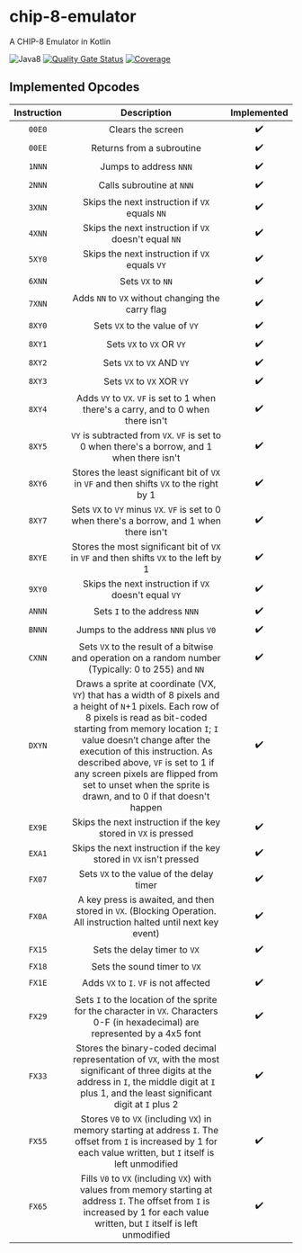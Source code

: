 # chip-8-emulator
A CHIP-8 Emulator in Kotlin

![Java8](https://github.com/lpicanco/chip-8-emulator/workflows/Java8/badge.svg?branch=master)
[![Quality Gate Status](https://sonarcloud.io/api/project_badges/measure?project=lpicanco-chip-8-emulator&metric=alert_status)](https://sonarcloud.io/dashboard?id=lpicanco-chip-8-emulator)
[![Coverage](https://sonarcloud.io/api/project_badges/measure?project=lpicanco-chip-8-emulator&metric=coverage)](https://sonarcloud.io/dashboard?id=lpicanco-chip-8-emulator)

## Implemented Opcodes
| Instruction | Description |Implemented|
|:-----------:|:-----------:|:---------:|
|   `00E0`    | Clears the screen | :heavy_check_mark: |
|   `00EE`    | Returns from a subroutine | :heavy_check_mark: |
|   `1NNN`    | Jumps to address `NNN` | :heavy_check_mark: |
|   `2NNN`    | Calls subroutine at `NNN` | :heavy_check_mark: |
|   `3XNN`    | Skips the next instruction if `VX` equals `NN` | :heavy_check_mark: |
|   `4XNN`    | Skips the next instruction if `VX` doesn't equal `NN` | :heavy_check_mark: |
|   `5XY0`    | Skips the next instruction if `VX` equals `VY` | :heavy_check_mark: |
|   `6XNN`    | Sets `VX` to `NN` | :heavy_check_mark: |
|   `7XNN`    | Adds `NN` to `VX` without changing the carry flag | :heavy_check_mark: |
|   `8XY0`    | Sets `VX` to the value of `VY` | :heavy_check_mark: |
|   `8XY1`    | Sets `VX` to `VX` OR `VY` | :heavy_check_mark: |
|   `8XY2`    | Sets `VX` to `VX` AND `VY` | :heavy_check_mark: |
|   `8XY3`    | Sets `VX` to `VX` XOR `VY` | :heavy_check_mark: |
|   `8XY4`    | Adds `VY` to `VX`. `VF` is set to 1 when there's a carry, and to 0 when there isn't | :heavy_check_mark: |
|   `8XY5`    | `VY` is subtracted from `VX`. `VF` is set to 0 when there's a borrow, and 1 when there isn't | :heavy_check_mark: |
|   `8XY6`    | Stores the least significant bit of `VX` in `VF` and then shifts `VX` to the right by 1 | :heavy_check_mark: |
|   `8XY7`    | Sets `VX` to `VY` minus `VX`. `VF` is set to 0 when there's a borrow, and 1 when there isn't | :heavy_check_mark: |
|   `8XYE`    | Stores the most significant bit of `VX` in `VF` and then shifts `VX` to the left by 1 | :heavy_check_mark: |
|   `9XY0`    | Skips the next instruction if `VX` doesn't equal `VY` | :heavy_check_mark: |
|   `ANNN`    | Sets `I` to the address `NNN` | :heavy_check_mark: |
|   `BNNN`    | Jumps to the address `NNN` plus `V0` | :heavy_check_mark: |
|   `CXNN`    | Sets `VX` to the result of a bitwise and operation on a random number (Typically: 0 to 255) and `NN` | :heavy_check_mark: |
|   `DXYN`    | Draws a sprite at coordinate (VX, `VY`) that has a width of 8 pixels and a height of `N`+1 pixels. Each row of 8 pixels is read as bit-coded starting from memory location `I`; `I` value doesn’t change after the execution of this instruction. As described above, `VF` is set to 1 if any screen pixels are flipped from set to unset when the sprite is drawn, and to 0 if that doesn't happen | :heavy_check_mark: |
|   `EX9E`    | Skips the next instruction if the key stored in `VX` is pressed | :heavy_check_mark: |
|   `EXA1`    | Skips the next instruction if the key stored in `VX` isn't pressed | :heavy_check_mark: |
|   `FX07`    | Sets `VX` to the value of the delay timer | :heavy_check_mark: |
|   `FX0A`    | A key press is awaited, and then stored in `VX`. (Blocking Operation. All instruction halted until next key event) | :heavy_check_mark: |
|   `FX15`    | Sets the delay timer to `VX` | :heavy_check_mark: |
|   `FX18`    | Sets the sound timer to `VX` |
|   `FX1E`    | Adds `VX` to `I`. `VF` is not affected | :heavy_check_mark: |
|   `FX29`    | Sets `I` to the location of the sprite for the character in `VX`. Characters 0-F (in hexadecimal) are represented by a 4x5 font | :heavy_check_mark: |
|   `FX33`    | Stores the binary-coded decimal representation of `VX`, with the most significant of three digits at the address in `I`, the middle digit at `I` plus 1, and the least significant digit at `I` plus 2 | :heavy_check_mark: |
|   `FX55`    | Stores `V0` to `VX` (including `VX`) in memory starting at address `I`. The offset from `I` is increased by 1 for each value written, but `I` itself is left unmodified | :heavy_check_mark: |
|   `FX65`    | Fills `V0` to `VX` (including `VX`) with values from memory starting at address `I`. The offset from `I` is increased by 1 for each value written, but `I` itself is left unmodified | :heavy_check_mark: |
